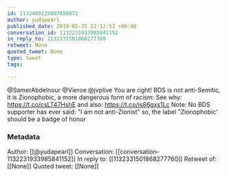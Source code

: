 ```yaml
---
id: 1132409225097859072
author: yudapearl
published_date: 2019-05-25 22:12:53 +00:00
conversation_id: 1132231933985841152
in_reply_to: 1132331501868277760
retweet: None
quoted_tweet: None
type: tweet
tags:

---
```


@SamerAbdelnour @Vieroe @jvplive You are right! BDS is not anti-Semitic, it is Zionophobic, a more dangerous form of   racism:  See why: https://t.co/csLT47HshE  and also:
https://t.co/is86gxs1Lc Note: No BDS supporter has ever said: "I am not anti-Zionist" so, the label "Zionophobic' should be a badge of honor

### Metadata

Author: [[@yudapearl]]
Conversation: [[conversation-1132231933985841152]]
In reply to: [[1132331501868277760]]
Retweet of: [[None]]
Quoted tweet: [[None]]

